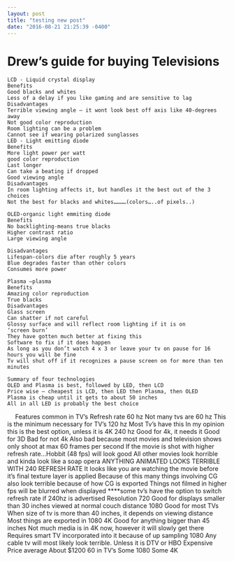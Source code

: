 ```yaml
---
layout: post
title: "testing new post"
date: "2016-08-21 21:25:39 -0400"
---
```


# Drew’s guide for buying Televisions

	LCD - Liquid crystal display
	Benefits
	Good blacks and whites
	Less of a delay if you like gaming and are sensitive to lag
	Disadvantages
	Terrible viewing angle – it wont look best off axis like 40-degrees away
	Not good color reproduction
	Room lighting can be a problem
	Cannot see if wearing polarized sunglasses
	LED - Light emitting diode
	Benefits
	More light power per watt
	good color reproduction
	Last longer
	Can take a beating if dropped
	Good viewing angle
	Disadvantages
	In room lighting affects it, but handles it the best out of the 3 choices
	Not the best for blacks and whites…………(colors…..of pixels..)

	OLED-organic light emmiting diode
	Benefits
	No backlighting-means true blacks
	Higher contrast ratio
	Large viewing angle

	Disadvantages
	Lifespan-colors die after roughly 5 years
	Blue degrades faster than other colors
	Consumes more power

	Plasma –plasma
	Benefits
	Amazing color reproduction
	True blacks
	Disadvantages
	Glass screen
	Can shatter if not careful
	Glossy surface and will reflect room lighting if it is on
	‘screen burn’
	They have gotten much better at fixing this
	Software to fix if it does happen
	As long as you don’t watch 4 x 3 or leave your tv on pause for 16 hours you will be fine
	Tv will shut off if it recognizes a pause screen on for more than ten minutes

	Summary of four technologies
	OLED and Plasma is best, followed by LED, then LCD
	Price wise – cheapest is LCD, then LED then Plasma, then OLED
	Plasma is cheap until it gets to about 50 inches
	All in all LED is probably the best choice
 
	Features common in TV’s
	Refresh rate
	60 hz
	Not many tvs are 60 hz
	This is the minimum necessary for TV’s
	120 hz
	Most Tv’s have this
	In my opinion this is the best option, unless it is 4K
	240 hz
	Good for 4k, it needs it
	Good for 3D
	Bad for not 4k
	Also bad because most movies and television shows only shoot at max 60 frames per second
	If the movie is shot with higher refresh rate…Hobbit (48 fps) will look good
	All other movies look horrible and kinda look like a soap opera
	ANYTHING ANIMATED LOOKS TERRIBLE WITH 240 REFRESH RATE
	It looks like you are watching the movie before it’s final texture layer is applied
	Because of this many things involving CG also look terrible because of how CG is exported
	Things not filmed in higher fps will be blurred when displayed
	****some tv’s have the option to switch refresh rate if 240hz is advertised
	Resolution
	720
	Good for displays smaller than 30 inches viewed at normal couch distance
	1080
	Good for most TVs
	When size of tv is more than 40 inches, it depends on viewing distance
	Most things are exported in 1080
	4K
	Good for anything bigger than 45 inches
	Not much media is in 4K now, however it will slowly get there
	Requires smart TV incorporated into it because of up sampling 1080
	Any cable tv will most likely look terrible. Unless it is DTV or HBO
	Expensive
 
	Price average
	About $1200
	60 in TV’s
	Some 1080
	Some 4K

